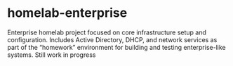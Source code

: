 # homelab-enterprise
Enterprise homelab project focused on core infrastructure setup and configuration. Includes Active Directory, DHCP, and network services as part of the “homework” environment for building and testing enterprise-like systems. Still work in progress
